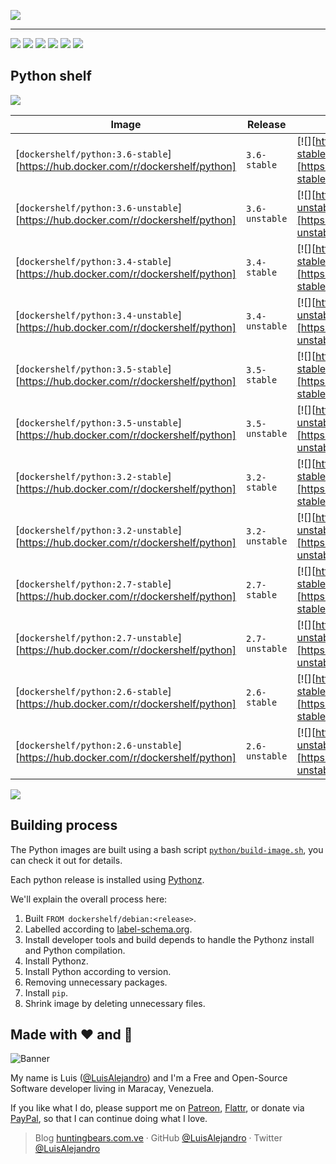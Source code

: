 ![](https://gitcdn.xyz/repo/LuisAlejandro/dockershelf/master/banner.svg)

---

[![](https://img.shields.io/github/release/LuisAlejandro/dockershelf.svg)](https://github.com/LuisAlejandro/dockershelf/releases) [![](https://img.shields.io/travis/LuisAlejandro/dockershelf.svg)](https://travis-ci.org/LuisAlejandro/dockershelf) [![](https://img.shields.io/docker/pulls/dockershelf/python.svg)](https://hub.docker.com/r/dockershelf/python) [![](https://img.shields.io/github/issues-raw/LuisAlejandro/dockershelf/in%20progress.svg?label=in%20progress)](https://github.com/LuisAlejandro/dockershelf/issues?q=is%3Aissue+is%3Aopen+label%3A%22in+progress%22) [![](https://badges.gitter.im/LuisAlejandro/dockershelf.svg)](https://gitter.im/LuisAlejandro/dockershelf) [![](https://cla-assistant.io/readme/badge/LuisAlejandro/dockershelf)](https://cla-assistant.io/LuisAlejandro/dockershelf)

## Python shelf

![](https://gitcdn.xyz/repo/LuisAlejandro/dockershelf/master/table.svg)

|Image                                    |Release  |Dockerfile                |Layers                    |
|-----------------------------------------|---------|--------------------------|--------------------------|
|[`dockershelf/python:3.6-stable`][https://hub.docker.com/r/dockershelf/python]|`3.6-stable`|[![][https://img.shields.io/badge/-python%2F3.6-stable%2FDockerfile-blue.svg]][https://github.com/LuisAlejandro/dockershelf/blob/master/python/3.6-stable/Dockerfile]|[![][https://images.microbadger.com/badges/image/dockershelf/python:3.6-stable.svg]][https://microbadger.com/images/dockershelf/python:3.6-stable]|
|[`dockershelf/python:3.6-unstable`][https://hub.docker.com/r/dockershelf/python]|`3.6-unstable`|[![][https://img.shields.io/badge/-python%2F3.6-unstable%2FDockerfile-blue.svg]][https://github.com/LuisAlejandro/dockershelf/blob/master/python/3.6-unstable/Dockerfile]|[![][https://images.microbadger.com/badges/image/dockershelf/python:3.6-unstable.svg]][https://microbadger.com/images/dockershelf/python:3.6-unstable]|
|[`dockershelf/python:3.4-stable`][https://hub.docker.com/r/dockershelf/python]|`3.4-stable`|[![][https://img.shields.io/badge/-python%2F3.4-stable%2FDockerfile-blue.svg]][https://github.com/LuisAlejandro/dockershelf/blob/master/python/3.4-stable/Dockerfile]|[![][https://images.microbadger.com/badges/image/dockershelf/python:3.4-stable.svg]][https://microbadger.com/images/dockershelf/python:3.4-stable]|
|[`dockershelf/python:3.4-unstable`][https://hub.docker.com/r/dockershelf/python]|`3.4-unstable`|[![][https://img.shields.io/badge/-python%2F3.4-unstable%2FDockerfile-blue.svg]][https://github.com/LuisAlejandro/dockershelf/blob/master/python/3.4-unstable/Dockerfile]|[![][https://images.microbadger.com/badges/image/dockershelf/python:3.4-unstable.svg]][https://microbadger.com/images/dockershelf/python:3.4-unstable]|
|[`dockershelf/python:3.5-stable`][https://hub.docker.com/r/dockershelf/python]|`3.5-stable`|[![][https://img.shields.io/badge/-python%2F3.5-stable%2FDockerfile-blue.svg]][https://github.com/LuisAlejandro/dockershelf/blob/master/python/3.5-stable/Dockerfile]|[![][https://images.microbadger.com/badges/image/dockershelf/python:3.5-stable.svg]][https://microbadger.com/images/dockershelf/python:3.5-stable]|
|[`dockershelf/python:3.5-unstable`][https://hub.docker.com/r/dockershelf/python]|`3.5-unstable`|[![][https://img.shields.io/badge/-python%2F3.5-unstable%2FDockerfile-blue.svg]][https://github.com/LuisAlejandro/dockershelf/blob/master/python/3.5-unstable/Dockerfile]|[![][https://images.microbadger.com/badges/image/dockershelf/python:3.5-unstable.svg]][https://microbadger.com/images/dockershelf/python:3.5-unstable]|
|[`dockershelf/python:3.2-stable`][https://hub.docker.com/r/dockershelf/python]|`3.2-stable`|[![][https://img.shields.io/badge/-python%2F3.2-stable%2FDockerfile-blue.svg]][https://github.com/LuisAlejandro/dockershelf/blob/master/python/3.2-stable/Dockerfile]|[![][https://images.microbadger.com/badges/image/dockershelf/python:3.2-stable.svg]][https://microbadger.com/images/dockershelf/python:3.2-stable]|
|[`dockershelf/python:3.2-unstable`][https://hub.docker.com/r/dockershelf/python]|`3.2-unstable`|[![][https://img.shields.io/badge/-python%2F3.2-unstable%2FDockerfile-blue.svg]][https://github.com/LuisAlejandro/dockershelf/blob/master/python/3.2-unstable/Dockerfile]|[![][https://images.microbadger.com/badges/image/dockershelf/python:3.2-unstable.svg]][https://microbadger.com/images/dockershelf/python:3.2-unstable]|
|[`dockershelf/python:2.7-stable`][https://hub.docker.com/r/dockershelf/python]|`2.7-stable`|[![][https://img.shields.io/badge/-python%2F2.7-stable%2FDockerfile-blue.svg]][https://github.com/LuisAlejandro/dockershelf/blob/master/python/2.7-stable/Dockerfile]|[![][https://images.microbadger.com/badges/image/dockershelf/python:2.7-stable.svg]][https://microbadger.com/images/dockershelf/python:2.7-stable]|
|[`dockershelf/python:2.7-unstable`][https://hub.docker.com/r/dockershelf/python]|`2.7-unstable`|[![][https://img.shields.io/badge/-python%2F2.7-unstable%2FDockerfile-blue.svg]][https://github.com/LuisAlejandro/dockershelf/blob/master/python/2.7-unstable/Dockerfile]|[![][https://images.microbadger.com/badges/image/dockershelf/python:2.7-unstable.svg]][https://microbadger.com/images/dockershelf/python:2.7-unstable]|
|[`dockershelf/python:2.6-stable`][https://hub.docker.com/r/dockershelf/python]|`2.6-stable`|[![][https://img.shields.io/badge/-python%2F2.6-stable%2FDockerfile-blue.svg]][https://github.com/LuisAlejandro/dockershelf/blob/master/python/2.6-stable/Dockerfile]|[![][https://images.microbadger.com/badges/image/dockershelf/python:2.6-stable.svg]][https://microbadger.com/images/dockershelf/python:2.6-stable]|
|[`dockershelf/python:2.6-unstable`][https://hub.docker.com/r/dockershelf/python]|`2.6-unstable`|[![][https://img.shields.io/badge/-python%2F2.6-unstable%2FDockerfile-blue.svg]][https://github.com/LuisAlejandro/dockershelf/blob/master/python/2.6-unstable/Dockerfile]|[![][https://images.microbadger.com/badges/image/dockershelf/python:2.6-unstable.svg]][https://microbadger.com/images/dockershelf/python:2.6-unstable]|

![](https://gitcdn.xyz/repo/LuisAlejandro/dockershelf/master/table.svg)

## Building process

The Python images are built using a bash script [`python/build-image.sh`](https://github.com/LuisAlejandro/dockershelf/blob/master/python/build-image.sh), you can check it out for details.

Each python release is installed using [Pythonz](http://saghul.github.io/pythonz/).

We'll explain the overall process here:

1. Built `FROM dockershelf/debian:<release>`.
2. Labelled according to [label-schema.org](http://label-schema.org).
3. Install developer tools and build depends to handle the Pythonz install and Python compilation.
4. Install Pythonz.
5. Install Python according to version.
6. Removing unnecessary packages.
7. Install `pip`.
8. Shrink image by deleting unnecessary files.

## Made with :heart: and :hamburger:

![Banner](http://huntingbears.com.ve/static/img/site/banner.svg)

My name is Luis ([@LuisAlejandro](https://github.com/LuisAlejandro)) and I'm a Free and Open-Source Software developer living in Maracay, Venezuela.

If you like what I do, please support me on [Patreon](https://www.patreon.com/luisalejandro), [Flattr](https://flattr.com/profile/luisalejandro), or donate via [PayPal](https://www.paypal.me/martinezfaneyth), so that I can continue doing what I love.

> Blog [huntingbears.com.ve](http://huntingbears.com.ve) · GitHub [@LuisAlejandro](https://github.com/LuisAlejandro) · Twitter [@LuisAlejandro](https://twitter.com/LuisAlejandro)